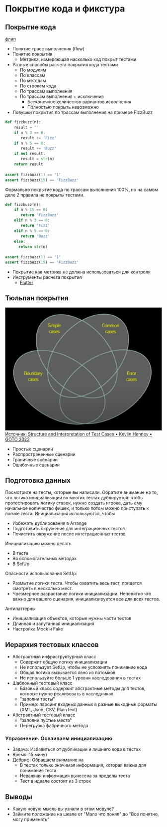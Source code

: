 # Покрытие кода и фикстура

## Покрытие кода
[флип](https://disk.yandex.ru/d/150AIWfx3GU3BP/14_CodeCoverage.jpg)
- Понятие трасс выполнения (flow)
- Понятие покрытия
  - Метрика, измеряющая насколько код покрыт тестами
- Разные способы расчета покрытия кода тестами
  - По модулям
  - По классам
  - По методам
  - По строкам кода
  - По трассам выполнения
  - По трассам выполнения + исключения
    - Бесконечное количество вариантов исполнения
    - Полностью покрыть невозможно
- Ловушки покрытия по трассам выполнения на примере FizzBuzz
```Python
def fizzbuzz(n):
    result = ''
    if n % 3 == 0:
       result += 'Fizz'
    if n % 5 == 0:
       result += 'Buzz'
    if not result:
       result = str(n)
    return result

assert fizzbuzz(1) == '1'
assert fizzbuzz(15) == 'FizzBuzz'
```
Формально покрытие кода по трассам выполнения 100%, но на самом деле 2 правила не покрыты тестами.

```Python
def fizzbuzz(n):
    if n % 15 == 0:
       return 'FizzBuzz'
    elif n % 3 == 0:
       return 'Fizz'
    elif n % 5 == 0:
       return 'Buzz'
    else:
      return str(n)

assert fizzbuzz(1) == '1'
assert fizzbuzz(15) == 'FizzBuzz'
```
- Покрытие как метрика не должна использоваться для контроля
- Инструменты расчета покрытия
  - [Flutter](https://codewithandrea.com/articles/flutter-test-coverage/)

## Тюльпан покрытия
![](Images/fixture-coverage-tulip.png)
[Источник: Structure and Interpretation of Test Cases • Kevlin Henney • GOTO 2022](https://youtu.be/MWsk1h8pv2Q?t=1967)
- Простые сценарии
- Распространенные сценарии
- Граничные сценарии
- Ошибочные сценарии

## Подготовка данных
Посмотрите на тесты, которые вы написали. Обратите внимание на то, что логика инициализации во многих тестах дублируется: чтобы протестировать логику ставок, нужно создать игрока, дать ему начальное количество фишек, и только потом можно приступать к логике теста.
Инициализация используются, чтобы
- Избежать дублирования в Arrange
- Подготовить окружение для интеграционных тестов
- Почистить окружение после интеграционных тестов

Инициализацию можно делать
- В тесте
- Во вспомогательных методах
- В SetUp

Опасности использования SetUp:
- Размытие логики теста. Чтобы охватить весь тест, придется смотреть в несколько мест.
- Чрезмерное разрастание логики инициализации. Непонятно что важно для вашего сценария, инициализируется все для всех тестов.

Антипаттерны
- Инициализация объектов, которые нужны части тестов
- Длинная и запутанная инициализация
- Настройка Mock и Fake

## Иерархия тестовых классов
- Абстрактный инфраструктурный класс
  - Содержит общую логику инициализации
  - Не использует SetUp, чтобы не усложнять понимание кода
  - Общая логика вызывается явно из потомков
  - Не используйте больше 1 уровня наследования в тестах
- Шаблонный тестовый класс
  - Базовый класс содержит абстрактные методы для тестов, которые нужно реализовать в наследниках
  - "заполни тесты"
  - Пример: парсинг входных данных в разные выходные форматы (XML, Json, CSV, Plain text)
- Абстрактный тестовый класс
  - "заполни пустые места"
  - Перегрузка фабричного метода

### Упражнение. Осваиваем инициализацию
- Задача: Избавиться от дубликации и лишнего кода в тестах
- Время: 15 минут
- Дебриф: Обращаем внимание на
  - В тестах только значимая информация, которая важна для понимания теста
  - Неважная информация вынесена за пределы теста
  - Тест в идеале состоит из 3 строк

## Выводы
* Какую новую мысль вы узнали в этом модуле?
* Займите положение на шкале от "Мало что понял" до "Все понятно, могу применять"